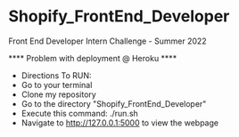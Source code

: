 # Shopify_FrontEnd_Developer
Front End Developer Intern Challenge - Summer 2022

**** Problem with deployment @ Heroku ****

* Directions To RUN:
* Go to your terminal
* Clone my repository
* Go to the directory "Shopify_FrontEnd_Developer"
* Execute this command: ./run.sh
* Navigate to http://127.0.0.1:5000 to view the webpage
